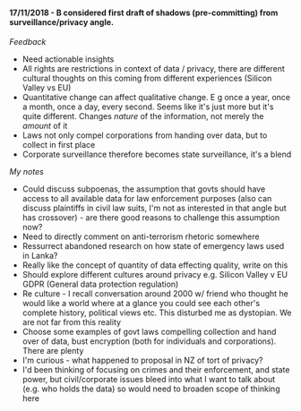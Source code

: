 #### 17/11/2018 - B considered first draft of shadows (pre-committing) from surveillance/privacy angle.

_Feedback_

+ Need actionable insights
+ All rights are restrictions in context of data / privacy, there are different cultural thoughts on this coming from different experiences (Silicon Valley vs EU)
+ Quantitative change can affect qualitative change. E g once a year, once a month, once a day, every second. Seems like it's just more but it's quite different. Changes _nature_ of the information, not merely the _amount_ of it
+ Laws not only compel corporations from handing over data, but to collect in first place
+ Corporate surveillance therefore becomes state surveillance, it's a blend

_My notes_

+ Could discuss subpoenas, the assumption that govts should have access to all available data for law enforcement purposes (also can discuss plaintiffs in civil law suits, I'm not as interested in that angle but has crossover) - are there good reasons to challenge this assumption now?
+ Need to directly comment on anti-terrorism rhetoric somewhere
+ Ressurrect abandoned research on how state of emergency laws used in Lanka?
+ Really like the concept of quantity of data effecting quality, write on this
+ Should explore different cultures around privacy e.g. Silicon Valley v EU GDPR (General data protection regulation)
+ Re culture - I recall conversation around 2000 w/ friend who thought he would like a world where at a glance you could see each other's complete history, political views etc. This disturbed me as dystopian. We are not far from this reality
+ Choose some examples of govt laws compelling collection and hand over of data, bust encryption (both for individuals and corporations). There are plenty
+ I'm curious - what happened to proposal in NZ of tort of privacy?
+ I'd been thinking of focusing on crimes and their enforcement, and state power, but civil/corporate issues bleed into what I want to talk about (e.g. who holds the data) so would need to broaden scope of thinking here
